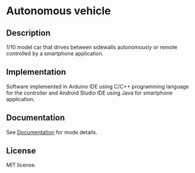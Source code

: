 # Autonomous vehicle

## Description
1/10 model car that drives between sidewalls autonomously or remote controlled by a smartphone application.

## Implementation
Software implemented in Arduino IDE using C/C++ programming language for the controller and Android Studio IDE using Java for smartphone application.

## Documentation
See [Documentation](documentation.pdf) for mode details.

## License
MIT license.